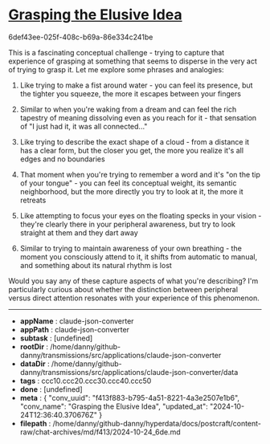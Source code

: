 # [Grasping the Elusive Idea](https://claude.ai/chat/f413f883-b795-4a51-8221-4a3e2507e1b6)

6def43ee-025f-408c-b69a-86e334c241be

 This is a fascinating conceptual challenge - trying to capture that experience of grasping at something that seems to disperse in the very act of trying to grasp it. Let me explore some phrases and analogies:

1. Like trying to make a fist around water - you can feel its presence, but the tighter you squeeze, the more it escapes between your fingers

2. Similar to when you're waking from a dream and can feel the rich tapestry of meaning dissolving even as you reach for it - that sensation of "I just had it, it was all connected..."

3. Like trying to describe the exact shape of a cloud - from a distance it has a clear form, but the closer you get, the more you realize it's all edges and no boundaries

4. That moment when you're trying to remember a word and it's "on the tip of your tongue" - you can feel its conceptual weight, its semantic neighborhood, but the more directly you try to look at it, the more it retreats

5. Like attempting to focus your eyes on the floating specks in your vision - they're clearly there in your peripheral awareness, but try to look straight at them and they dart away

6. Similar to trying to maintain awareness of your own breathing - the moment you consciously attend to it, it shifts from automatic to manual, and something about its natural rhythm is lost

Would you say any of these capture aspects of what you're describing? I'm particularly curious about whether the distinction between peripheral versus direct attention resonates with your experience of this phenomenon.

---

* **appName** : claude-json-converter
* **appPath** : claude-json-converter
* **subtask** : [undefined]
* **rootDir** : /home/danny/github-danny/transmissions/src/applications/claude-json-converter
* **dataDir** : /home/danny/github-danny/transmissions/src/applications/claude-json-converter/data
* **tags** : ccc10.ccc20.ccc30.ccc40.ccc50
* **done** : [undefined]
* **meta** : {
  "conv_uuid": "f413f883-b795-4a51-8221-4a3e2507e1b6",
  "conv_name": "Grasping the Elusive Idea",
  "updated_at": "2024-10-24T12:36:40.370676Z"
}
* **filepath** : /home/danny/github-danny/hyperdata/docs/postcraft/content-raw/chat-archives/md/f413/2024-10-24_6de.md